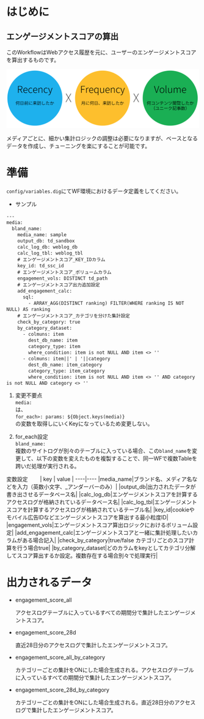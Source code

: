 # はじめに
  
## エンゲージメントスコアの算出
  
このWorkflowはWebアクセス履歴を元に、ユーザーのエンゲージメントスコアを算出するものです。
  
![RFV](https://github.com/tsukaharakazuki/image/blob/master/rfv.png?raw=true "RFV")
  
メディアごとに、細かい集計ロジックの調整は必要になりますが、ベースとなるデータを作成し、チューニングを楽にすることが可能です。
  
# 準備
  
`config/variables.dig`にてWF環境におけるデータ定義をしてください。

- サンプル
```
---
media:
  bland_name:
    media_name: sample
    output_db: td_sandbox
    calc_log_db: weblog_db
    calc_log_tbl: weblog_tbl
    # エンゲージメントスコア_KEY_IDカラム
    key_id: td_ssc_id
    # エンゲージメントスコア_ボリュームカラム
    engagement_vols: DISTINCT td_path 
    # エンゲージメントスコア出力追加設定
    add_engagement_calc:
      sql: 
        - ARRAY_AGG(DISTINCT ranking) FILTER(WHERE ranking IS NOT NULL) AS ranking
    # エンゲージメントスコア_カテゴリを分けた集計設定
    check_by_category: true
    by_category_dataset:
      - colmuns: item
        dest_db_name: item
        category_type: item
        where_condition: item is not NULL AND item <> ''
      - colmuns: item||' | '||category
        dest_db_name: item_category
        category_type: item_category
        where_condition: item is not NULL AND item <> '' AND category is not NULL AND category <> ''
```
  
1. 変更不要点  
`media:`  
は、  
`for_each>: params: ${Object.keys(media)}`  
の変数を取得しにいくKeyになっているため変更しない。  

1. for_each設定  
`bland_name:`  
複数のサイトログが別々のテーブルに入っている場合、この`bland_name`を変更して、以下の変数を変えたものを複製することで、同一WFで複数Tableを跨いだ処理が実行される。  

変数設定　　
| key | value |
----|---- 
|media_name|ブランド名、メディア名などを入力（英数小文字、_アンダーバーのみ）|
|output_db|出力されたデータが書き出させるデータベース名|
|calc_log_db|エンゲージメントスコアを計算するアクセスログが格納されているデータベース名|
|calc_log_tbl|エンゲージメントスコアを計算するアクセスログが格納されているテーブル名|
|key_id|cookieやモバイル広告IDなどエンゲージメントスコアを算出する最小粒度ID|
|engagement_vols|エンゲージメントスコア算出ロジックにおけるボリューム設定|
|add_engagement_calc|エンゲージメントスコアと一緒に集計処理したいカラムがある場合記入|
|check_by_category|true/false カテゴリごとのスコア計算を行う場合true|
|by_category_dataset|どのカラムをkeyとしてカテゴリ分解してスコア算出するか設定。複数存在する場合別々で処理実行|
  
# 出力されるデータ
  
- engagement_score_all
  
  アクセスログテーブルに入っているすべての期間分で集計したエンゲージメントスコア。
  
- engagement_score_28d
  
  直近28日分のアクセスログで集計したエンゲージメントスコア。
  
- engagement_score_all_by_category
  
  カテゴリーごとの集計をONにした場合生成される。アクセスログテーブルに入っているすべての期間分で集計したエンゲージメントスコア。
   
- engagement_score_28d_by_category
  
  カテゴリーごとの集計をONにした場合生成される。直近28日分のアクセスログで集計したエンゲージメントスコア。
  
